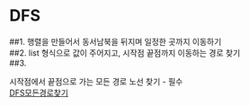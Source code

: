 # DFS
##1. 행렬을 만들어서 동서남북을 뒤지며 일정한 곳까지 이동하기  
##2. list 형식으로 값이 주어지고, 시작점 끝점까지 이동하는 경로 찾기  
##3.  


시작점에서 끝점으로 가는 모든 경로 노선 찾기 - 필수  
[DFS모든경로찾기](https://gist.github.com/theSUNYOUNG/09deb3e28e27aa11791586a39edbe123)  
